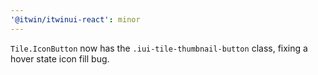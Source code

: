 ```yaml
---
'@itwin/itwinui-react': minor
---
```


`Tile.IconButton` now has the `.iui-tile-thumbnail-button` class, fixing a hover state icon fill bug.

